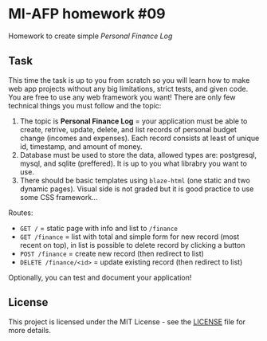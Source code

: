 # MI-AFP homework #09

 Homework to create simple *Personal Finance Log*
 
## Task 

This time the task is up to you from scratch so you will learn how to make web app projects without any big limitations, strict tests, and given code. You are free to use any web framework you want! There are only few technical things you must follow and the topic:

1. The topic is **Personal Finance Log** = your application must be able to create, retrive, update, delete, and list records of personal budget change (incomes and expenses). Each record consists at least of unique id, timestamp, and amount of money.
2. Database must be used to store the data, allowed types are: postgresql, mysql, and sqlite (preffered). It is up to you what librabry you want to use.
3. There should be basic templates using `blaze-html` (one static and two dynamic pages). Visual side is not graded but it is good practice to use some CSS framework...

Routes:

* `GET /` = static page with info and list to `/finance`
* `GET /finance` = list with total and simple form for new record (most recent on top), in list is possible to delete record by clicking a button
* `POST /finance` = create new record (then redirect to list)
* `DELETE /finance/<id>` = update existing record (then redirect to  list)

Optionally, you can test and document your application!

## License

This project is licensed under the MIT License - see the [LICENSE](LICENSE)
file for more details.
